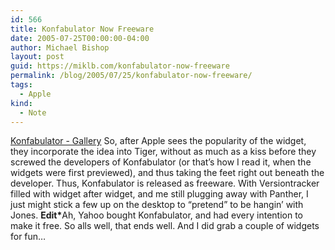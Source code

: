 ```yaml
---
id: 566
title: Konfabulator Now Freeware
date: 2005-07-25T00:00:00-04:00
author: Michael Bishop
layout: post
guid: https://miklb.com/konfabulator-now-freeware
permalink: /blog/2005/07/25/konfabulator-now-freeware/
tags:
  - Apple
kind:
  - Note
---
```

<p><a href="http://www.widgetgallery.com/">Konfabulator - Gallery</a>
So, after Apple sees the popularity of the widget,  they incorporate the idea into Tiger, without as much as a kiss before they screwed the developers of Konfabulator (or that’s how I read it, when the widgets were first previewed), and thus taking the feet right out beneath the developer.  Thus, Konfabulator is released as freeware. With Versiontracker filled with widget after widget, and me still plugging away with Panther, I just might stick a few up on the desktop to “pretend” to be hangin’ with Jones.
<strong>Edit*</strong>Ah, Yahoo bought Konfabulator, and had every intention to make it free.  So alls well, that ends well.  And I did grab a couple of widgets for fun…</p>